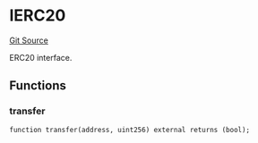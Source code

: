 # IERC20
[Git Source](https://github.com/NaniDAO/accounts/blob/44c8bd0b54f258b0475456c068189981bc7af939/src/validators/PaymentValidator.sol)

ERC20 interface.


## Functions
### transfer


```solidity
function transfer(address, uint256) external returns (bool);
```

